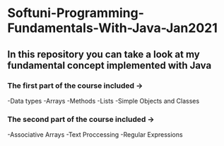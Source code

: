 # Softuni-Programming-Fundamentals-With-Java-Jan2021
## In this repository you can take a look at my fundamental concept implemented with Java

### The first part of the course included -> 
 -Data types
 -Arrays
 -Methods
 -Lists
 -Simple Objects and Classes

### The second part of the course included ->
 -Associative Arrays
 -Text Proccessing
 -Regular Expressions
